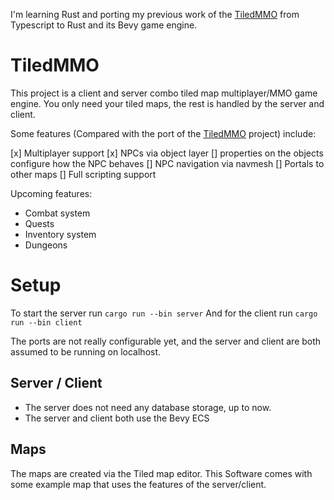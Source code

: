 I'm learning Rust and porting my previous work of the [TiledMMO](https://github.com/Joey92/TiledMMO) from Typescript to Rust and its Bevy game engine.

# TiledMMO

This project is a client and server combo tiled map multiplayer/MMO game engine. You only need your tiled maps, the rest is handled by the server and client.

Some features (Compared with the port of the [TiledMMO](https://github.com/Joey92/TiledMMO) project) include:

[x] Multiplayer support
[x] NPCs via object layer
  [] properties on the objects configure how the NPC behaves
[] NPC navigation via navmesh
[] Portals to other maps
[] Full scripting support

Upcoming features:

- Combat system
- Quests
- Inventory system
- Dungeons

# Setup

To start the server run `cargo run --bin server`
And for the client run `cargo run --bin client`

The ports are not really configurable yet, and the server and client are both assumed to be running on localhost.

## Server / Client

- The server does not need any database storage, up to now.
- The server and client both use the Bevy ECS

## Maps

The maps are created via the Tiled map editor. This Software comes with some example map that uses the features of the server/client.
